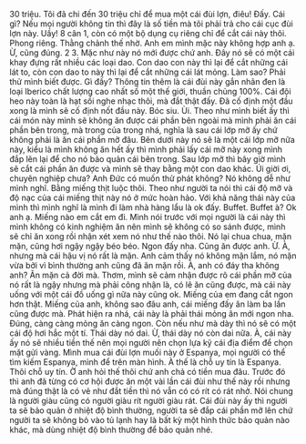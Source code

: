 30 triệu. Tôi đã chi đến 30 triệu chỉ để mua một cái đùi lợn, điêu! Đấy. Cái gì? Nếu mọi người không tin thì đây là số tiền mà tôi phải trả cho cái cục đùi lợn này. Uầy! 8 cân 1, còn có một bộ dụng cụ riêng chỉ để cắt cái này thôi. Phong riêng. Thằng chảnh thế nhờ. Anh em mình mặc này không hợp anh ạ. Ừ, cũng đúng. 2 3. Mặc như này nó mới được chứ anh. Đây nó sẽ có một cái khay đựng rất nhiều các loại dao. Con dao con này thì lại để cắt những cái lát to, còn con dao to này thì lại để cắt những cái lát mỏng. Làm sao? Phải thử mình biết được. Gì đấy? Thông tin thêm là cái đùi này gắn nhãn đen là loại Iberico chất lượng cao nhất số một thế giới, thuần chủng 100%. Cái đội heo này toàn là hạt sồi nghe nhạc thôi, mà đắt thật đấy. Đã cố định một đầu xong là mình sẽ cố định nốt đầu này. Bóc siu. Ùi. Theo như mình biết ấy thì cái món này mình sẽ không ăn được cái phần bên ngoài mà mình phải ăn cái phần bên trong, mà trong của trong nhá, nghĩa là sau cái lớp mỡ ấy chứ không phải là ăn cái phần mỡ đâu. Bên dưới này nó sẽ là một cái lớp mỡ nữa này, kiểu là mình không ăn hết ấy thì mình phải lấy cái mỡ này xong mình đắp lên lại để cho nó bảo quản cái bên trong. Sau lớp mỡ thì bây giờ mình sẽ cắt cái phần ăn được và mình sẽ thay bằng một con dao khác. Úi giời ơi, chuyên nghiệp chưa? Anh Đức có muốn thử phát không? Nó không dễ như mình nghĩ. Bằng miếng thịt luộc thôi. Theo như người ta nói thì cái độ mỡ và độ nạc của cái miếng thịt này nó ở mức hoàn hảo. Với khả năng thái này của mình thì mình nghĩ là mình đi làm nhà hàng lẩu là ok đấy. Buffet. Buffet à? Ok anh ạ. Miếng nào em cắt em đi. Mình nói trước với mọi người là cái này thì mình không có kinh nghiệm ăn nên mình sẽ không có so sánh được, mình sẽ chỉ ăn xong rồi nhận xét xem nó như thế nào thôi. Nó lại chua chua, mặn mặn, cũng hơi ngậy ngậy béo béo. Ngon đấy nha. Cũng ăn được anh. Ừ. À, nhưng mà cái hậu vị nó rất là mặn. Anh cảm thấy nó không mặn lắm, nó mặn vừa bởi vì bình thường anh cũng đã ăn mặn rồi. À, anh có đáy tha không anh? Ăn mặn cả đời mà. Thơm, mình sẽ cảm nhận được rõ cái phần mỡ của nó rất là ngậy nhưng mà phải công nhận là, có lẽ ăn cũng được, mà cái này uống với một cái đồ uống gì nữa này cũng ok. Miếng của em đang cắt ngon hơn thật. Miếng của anh, không sao đâu anh, cái miếng đấy ăn làm ba lần cũng được mà. Phát hiện ra nhá, cái này là phải thái mỏng ăn mới ngon nha. Đúng, càng càng mỏng ăn càng ngon. Còn nếu như mà dày thì nó sẽ có một cái độ hơi hắc một tí. Thái dày nó dai. Ừ, thái dày nó còn dai nữa. À, cái này ấy nó sẽ nhiều tiền thế nên mọi người nên chọn lựa kỹ cái địa điểm để chọn mặt gửi vàng. Mình mua cái đùi lợn muối này ở Espanya, mọi người có thể tìm kiếm Espanya, mình để trên màn hình. À thế là chỗ uy tín là Espanya. Thôi chỗ uy tín. Ờ anh hỏi thế thôi chứ anh chả có tiền mua đâu. Trước đó thì anh đã từng có cơ hội được ăn một vài lần cái đùi như thế này rồi nhưng mà đúng thật là có vẻ như đắt tiền thì nó vẫn có có rít có rát nhở. Nói chung là người giàu cũng có người giàu rít người giàu rát. Cái đùi này ấy thì người ta sẽ bảo quản ở nhiệt độ bình thường, người ta sẽ đắp cái phần mỡ lên chứ người ta sẽ không bỏ vào tủ lạnh hay là bất kỳ một hình thức bảo quản nào khác, mà dùng nhiệt độ bình thường để bảo quản nhé.